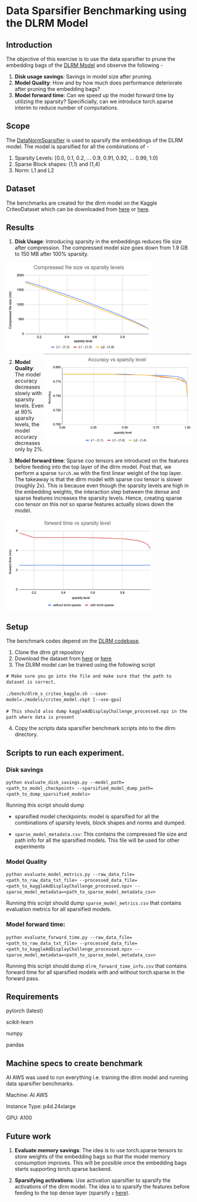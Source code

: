 # Data Sparsifier Benchmarking using the DLRM Model

## Introduction
The objective of this exercise is to use the data sparsifier to prune the embedding bags of the [DLRM Model](https://github.com/facebookresearch/dlrm) and observe the following -

1. **Disk usage savings**: Savings in model size after pruning.
2. **Model Quality**: How and by how much does performance deteriorate after pruning the embedding bags?
3. **Model forward time**: Can we speed up the model forward time by utilizing the sparsity? Specificially, can we introduce torch.sparse interim to reduce number of computations.

## Scope
The [DataNormSparsifier](https://github.com/pytorch/pytorch/blob/master/torch/ao/sparsity/_experimental/data_sparsifier/data_norm_sparsifier.py) is used to sparsify the embeddings of the DLRM model. The model is sparsified for all the combinations of -
1. Sparsity Levels: [0.0, 0.1, 0.2, ... 0.9, 0.91, 0.92, ... 0.99, 1.0]
2. Sparse Block shapes: (1,1) and (1,4)
3. Norm: L1 and L2

## Dataset
The benchmarks are created for the dlrm model on the Kaggle CriteoDataset which can be downloaded from [here](https://ailab.criteo.com/ressources/) or [here](https://figshare.com/articles/dataset/Kaggle_Display_Advertising_Challenge_dataset/5732310/1).

## Results
1. **Disk Usage**: Introducing sparsity in the embeddings reduces file size after compression. The compressed model size goes down from 1.9 GB to 150 MB after 100% sparsity.

<img src="./images/disk_savings.png" align="center" height="250" width="400" ><img src="./images/accuracy.png" align="right" height="250" width="400" >


2. **Model Quality**: The model accuracy decreases slowly with sparsity levels. Even at 90% sparsity levels, the model accuracy decreases only by 2%.


3. **Model forward time**: Sparse coo tensors are introduced on the features before feeding into the top layer of the dlrm model. Post that, we perform a sparse ```torch.mm``` with the first linear weight of the top layer.
The takeaway is that the dlrm model with sparse coo tensor is slower (roughly 2x). This is because even though the sparsity levels are high in the embedding weights, the interaction step between the dense and sparse features increases the sparsity levels. Hence, creating sparse coo tensor on this not so sparse features actually slows down the model.

<img src="./images/forward_time.png" height="250" width="400" >


## Setup
The benchmark codes depend on the [DLRM codebase](https://github.com/facebookresearch/dlrm).
1. Clone the dlrm git repository
2. Download the dataset from [here](https://ailab.criteo.com/ressources/) or [here](https://figshare.com/articles/dataset/Kaggle_Display_Advertising_Challenge_dataset/5732310/1)
3. The DLRM model can be trained using the following script
```
# Make sure you go into the file and make sure that the path to dataset is correct.

./bench/dlrm_s_criteo_kaggle.sh --save-model=./models/criteo_model.ckpt [--use-gpu]

# This should also dump kaggleAdDisplayChallenge_processed.npz in the path where data is present
```

4. Copy the scripts data sparsifier benchmark scripts into to the dlrm directory.

## Scripts to run each experiment.

### **Disk savings**
```
python evaluate_disk_savings.py --model_path=<path_to_model_checkpoint> --sparsified_model_dump_path=<path_to_dump_sparsified_models>
```

Running this script should dump
* sparsified model checkpoints: model is sparsified for all the
    combinations of sparsity levels, block shapes and norms and dumped.

* ```sparse_model_metadata.csv```: This contains the compressed file size and path info for all the sparsified models. This file will be used for other experiments


### **Model Quality**
```
python evaluate_model_metrics.py --raw_data_file=<path_to_raw_data_txt_file> --processed_data_file=<path_to_kaggleAdDisplayChallenge_processed.npz> --sparse_model_metadata=<path_to_sparse_model_metadata_csv>
```
Running this script should dump ```sparse_model_metrics.csv``` that contains evaluation metrics for all sparsified models.

### **Model forward time**:
```
python evaluate_forward_time.py --raw_data_file=<path_to_raw_data_txt_file> --processed_data_file=<path_to_kaggleAdDisplayChallenge_processed.npz> --sparse_model_metadata=<path_to_sparse_model_metadata_csv>
```
Running this script should dump ```dlrm_forward_time_info.csv``` that contains forward time for all sparsified models with and without torch.sparse in the forward pass.

## Requirements
pytorch (latest)

scikit-learn

numpy

pandas

## Machine specs to create benchmark
AI AWS was used to run everything i.e. training the dlrm model and running data sparsifier benchmarks.

Machine: AI AWS

Instance Type: p4d.24xlarge

GPU: A100


## Future work
1. **Evaluate memory savings**: The idea is to use torch.sparse tensors to store weights of the embedding bags so that the model memory consumption improves. This will be possible once the embedding bags starts supporting torch.sparse backend.

2. **Sparsifying activations**: Use activation sparsifier to sparsify the activations of the dlrm model. The idea is to sparsify the features before feeding to the top dense layer (sparsify ```z``` [here](https://github.com/facebookresearch/dlrm/blob/11afc52120c5baaf0bfe418c610bc5cccb9c5777/dlrm_s_pytorch.py#L595)).
